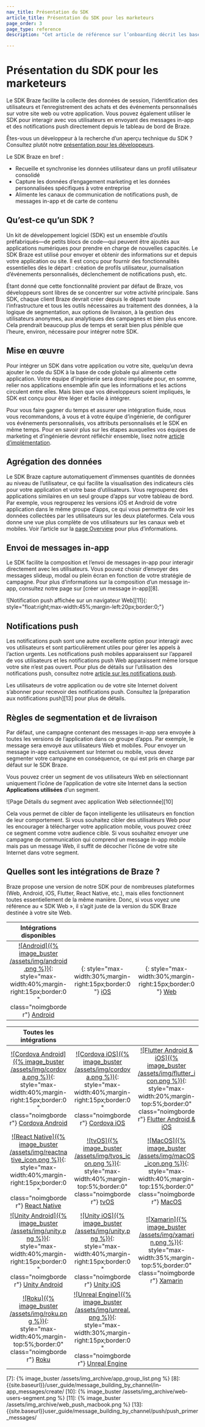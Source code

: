 ```yaml
---
nav_title: Présentation du SDK
article_title: Présentation du SDK pour les marketeurs
page_order: 3
page_type: reference
description: "Cet article de référence sur l’onboarding décrit les bases du SDK Braze."

---
```


# Présentation du SDK pour les marketeurs

Le SDK Braze facilite la collecte des données de session, l’identification des utilisateurs et l’enregistrement des achats et des événements personnalisés sur votre site web ou votre application. Vous pouvez également utiliser le SDK pour interagir avec vos utilisateurs en envoyant des messages in-app et des notifications push directement depuis le tableau de bord de Braze.

Êtes-vous un développeur à la recherche d’un aperçu technique du SDK ? Consultez plutôt notre [présentation pour les développeurs][1].

Le SDK Braze en bref :
* Recueille et synchronise les données utilisateur dans un profil utilisateur consolidé
* Capture les données d’engagement marketing et les données personnalisées spécifiques à votre entreprise
* Alimente les canaux de communication de notifications push, de messages in-app et de carte de contenu

## Qu’est-ce qu’un SDK ?
Un kit de développement logiciel (SDK) est un ensemble d’outils préfabriqués&mdash;de petits blocs de code&mdash;qui peuvent être ajoutés aux applications numériques pour prendre en charge de nouvelles capacités. Le SDK Braze est utilisé pour envoyer et obtenir des informations sur et depuis votre application ou site. Il est conçu pour fournir des fonctionnalités essentielles dès le départ : création de profils utilisateur, journalisation d’événements personnalisés, déclenchement de notifications push, etc. 

Étant donné que cette fonctionnalité provient par défaut de Braze, vos développeurs sont libres de se concentrer sur votre activité principale. Sans SDK, chaque client Braze devrait créer depuis le départ toute l’infrastructure et tous les outils nécessaires au traitement des données, à la logique de segmentation, aux options de livraison, à la gestion des utilisateurs anonymes, aux analytiques des campagnes et bien plus encore. Cela prendrait beaucoup plus de temps et serait bien plus pénible que l’heure, environ, nécessaire pour intégrer notre SDK.

## Mise en œuvre

Pour intégrer un SDK dans votre application ou votre site, quelqu’un devra ajouter le code du SDK à la base de code globale qui alimente cette application. Votre équipe d’ingénierie sera donc impliquée pour, en somme, relier nos applications ensemble afin que les informations et les actions circulent entre elles. Mais bien que vos développeurs soient impliqués, le SDK est conçu pour être léger et facile à intégrer. 

Pour vous faire gagner du temps et assurer une intégration fluide, nous vous recommandons, à vous et à votre équipe d’ingénierie, de configurer vos événements personnalisés, vos attributs personnalisés et le SDK en même temps. Pour en savoir plus sur les étapes auxquelles vos équipes de marketing et d’ingénierie devront réfléchir ensemble, lisez notre [article d’implémentation][4]. 

## Agrégation des données

Le SDK Braze capture automatiquement d’immenses quantités de données au niveau de l’utilisateur, ce qui facilite la visualisation des indicateurs clés pour votre application et votre base d’utilisateurs. Vous regrouperez des applications similaires en un seul groupe d’apps sur votre tableau de bord. Par exemple, vous regrouperez les versions iOS et Android de votre application dans le même groupe d’apps, ce qui vous permettra de voir les données collectées par les utilisateurs sur les deux plateformes. Cela vous donne une vue plus complète de vos utilisateurs sur les canaux web et mobiles. Voir l’article sur la [page Overview][3] pour plus d’informations.

## Envoi de messages in-app

Le SDK facilite la composition et l’envoi de messages in-app pour interagir directement avec les utilisateurs. Vous pouvez choisir d’envoyer des messages slideup, modal ou plein écran en fonction de votre stratégie de campagne. Pour plus d’informations sur la composition d’un message in-app, consultez notre page sur [créer un message in-app][8].

![Notification push affichée sur un navigateur Web][11]{: style="float:right;max-width:45%;margin-left:20px;border:0;"}

## Notifications push

Les notifications push sont une autre excellente option pour interagir avec vos utilisateurs et sont particulièrement utiles pour gérer les appels à l’action urgents. Les notifications push mobiles apparaissent sur l’appareil de vos utilisateurs et les notifications push Web apparaissent même lorsque votre site n’est pas ouvert. Pour plus de détails sur l’utilisation des notifications push, consultez notre [article sur les notifications push][5].

Les utilisateurs de votre application ou de votre site Internet doivent s’abonner pour recevoir des notifications push. Consultez la [préparation aux notifications push][13] pour plus de détails. 

## Règles de segmentation et de livraison

Par défaut, une campagne contenant des messages in-app sera envoyée à toutes les versions de l’application dans ce groupe d’apps. Par exemple, le message sera envoyé aux utilisateurs Web et mobiles. Pour envoyer un message in-app exclusivement sur Internet ou mobile, vous devez segmenter votre campagne en conséquence, ce qui est pris en charge par défaut sur le SDK Braze. 

Vous pouvez créer un segment de vos utilisateurs Web en sélectionnant uniquement l’icône de l’application de votre site Internet dans la section **Applications utilisées** d’un segment.

![Page Détails du segment avec application Web sélectionnée][10]

Cela vous permet de cibler de façon intelligente les utilisateurs en fonction de leur comportement. Si vous souhaitez cibler des utilisateurs Web pour les encourager à télécharger votre application mobile, vous pouvez créez ce segment comme votre audience cible. Si vous souhaitez envoyer une campagne de communication qui comprend un message in-app mobile mais pas un message Web, il suffit de décocher l’icône de votre site Internet dans votre segment.

## Quelles sont les intégrations de Braze ?
Braze propose une version de notre SDK pour de nombreuses plateformes (Web, Android, iOS, Flutter, React Native, etc.), mais elles fonctionnent toutes essentiellement de la même manière. Donc, si vous voyez une référence au « SDK Web », il s’agit juste de la version du SDK Braze destinée à votre site Web.

<style>
table th:nth-child(1) {
width: 33%;
}
table th:nth-child(2) {
width: 33%;
}
table th:nth-child(3) {
width: 33%;
}
table td {
word-break: break-word;
text-align: center;
}
</style>
Intégrations disponibles   | &nbsp;  |  &nbsp;
----------- |---------------- | --------------------
[![Android]({% image_buster /assets/img/android.png %})]({{site.baseurl}}/developer_guide/platform_integration_guides/android/initial_sdk_setup/android_sdk_integration/){: style="max-width:40%;margin-right:15px;border:0" class="noimgborder"}  [Android]({{site.baseurl}}/developer_guide/platform_integration_guides/android/initial_sdk_setup/android_sdk_integration/) |[<i class="fa-brands fa-apple" style="font-size:60px;vertical-align: middle;"></i>]({{site.baseurl}}/developer_guide/platform_integration_guides/ios/initial_sdk_setup/overview/){: style="max-width:30%;margin-right:15px;border:0"} [iOS]({{site.baseurl}}/developer_guide/platform_integration_guides/ios/initial_sdk_setup/overview/) | [<i class="fas fa-globe" style="font-size:60px;vertical-align: middle;"></i>]({{site.baseurl}}/developer_guide/platform_integration_guides/web/initial_sdk_setup/){: style="max-width:30%;margin-right:15px;border:0"} [Web]({{site.baseurl}}/developer_guide/platform_integration_guides/web/initial_sdk_setup/)  

Toutes les intégrations   | &nbsp;  |  &nbsp;
----------- |---------------- | --------------------
[![Cordova Android]({% image_buster /assets/img/cordova.png %})]({{site.baseurl}}/developer_guide/platform_integration_guides/cordova/initial_sdk_setup/android/){: style="max-width:40%;margin-right:15px;border:0" class="noimgborder"}  [Cordova Android]({{site.baseurl}}/developer_guide/platform_integration_guides/cordova/initial_sdk_setup/android/) | [![Cordova iOS]({% image_buster /assets/img/cordova.png %})]({{site.baseurl}}/developer_guide/platform_integration_guides/cordova/initial_sdk_setup/ios/){: style="max-width:40%;margin-right:15px;border:0" class="noimgborder"}  [Cordova iOS]({{site.baseurl}}/developer_guide/platform_integration_guides/cordova/initial_sdk_setup/ios/) | [![Flutter Android & iOS]({% image_buster /assets/img/flutter_icon.png %})]({{site.baseurl}}/developer_guide/platform_integration_guides/flutter/flutter_sdk_integration/){: style="max-width:20%;margin-top:5%;border:0" class="noimgborder"}  [Flutter Android & iOS]({{site.baseurl}}/developer_guide/platform_integration_guides/flutter/flutter_sdk_integration/)
[![React Native]({% image_buster /assets/img/reactnative_icon.png %})]({{site.baseurl}}/developer_guide/platform_integration_guides/react_native/react_sdk_setup/){: style="max-width:40%;margin-right:15px;border:0" class="noimgborder"}  [React Native]({{site.baseurl}}/developer_guide/platform_integration_guides/react_native/react_sdk_setup/) | [![tvOS]({% image_buster /assets/img/tvos_icon.png %})]({{site.baseurl}}/developer_guide/platform_integration_guides/tvos/initial_sdk_setup/){: style="max-width:40%;margin-top:5%;border:0" class="noimgborder"}  [tvOS]({{site.baseurl}}/developer_guide/platform_integration_guides/tvos/initial_sdk_setup/) | [![MacOS]({% image_buster /assets/img/macOS_icon.png %})]({{site.baseurl}}/developer_guide/platform_integration_guides/macOS/initial_sdk_setup/){: style="max-width:40%;margin-top:15%;border:0" class="noimgborder"}  [MacOS]({{site.baseurl}}/developer_guide/platform_integration_guides/macOS/initial_sdk_setup/)
[![Unity Android]({% image_buster /assets/img/unity.png %})]({{site.baseurl}}/developer_guide/platform_integration_guides/unity/sdk_integration/android/){: style="max-width:40%;margin-right:15px;border:0" class="noimgborder"}  [Unity Android]({{site.baseurl}}/developer_guide/platform_integration_guides/unity/sdk_integration/android/) | [![Unity iOS]({% image_buster /assets/img/unity.png %})]({{site.baseurl}}/developer_guide/platform_integration_guides/unity/sdk_integration/ios/){: style="max-width:40%;margin-right:15px;border:0" class="noimgborder"}  [Unity iOS]({{site.baseurl}}/developer_guide/platform_integration_guides/unity/sdk_integration/ios/) | [![Xamarin]({% image_buster /assets/img/xamarin.png %})]({{site.baseurl}}/developer_guide/platform_integration_guides/xamarin/initial_sdk_setup/){: style="max-width:35%;margin-top:5%;border:0" class="noimgborder"}  [Xamarin]({{site.baseurl}}/developer_guide/platform_integration_guides/xamarin/initial_sdk_setup/) 
[![Roku]({% image_buster /assets/img/roku.png %})]({{site.baseurl}}/developer_guide/platform_integration_guides/roku/initial_sdk_setup/){: style="max-width:40%;margin-top:5%;border:0" class="noimgborder"}  [Roku]({{site.baseurl}}/developer_guide/platform_integration_guides/roku/initial_sdk_setup/) | [![Unreal Engine]({% image_buster /assets/img/unreal.png %})]({{site.baseurl}}/developer_guide/platform_integration_guides/unreal_engine/initial_sdk_setup/){: style="max-width:30%;margin-right:15px;border:0" class="noimgborder"}  [Unreal Engine]({{site.baseurl}}/developer_guide/platform_integration_guides/unreal_engine/initial_sdk_setup/)


[1]: {{site.baseurl}}/developer_guide/platform_integration_guides/sdk_primer/
[3]: {{site.baseurl}}/user_guide/data_and_analytics/your_analytics_dashboards/understanding_your_app_usage_data/
[4]: {{site.baseurl}}/user_guide/onboarding_with_braze/integration/#the-technical-side-of-the-integration-process
[5]: {{site.baseurl}}/user_guide/message_building_by_channel/push/about/
[6]: {{site.baseurl}}/developer_guide/platform_integration_guides/web/initial_sdk_setup/
[7]: {% image_buster /assets/img_archive/app_group_list.png %}
[8]: {{site.baseurl}}/user_guide/message_building_by_channel/in-app_messages/create/
[10]: {% image_buster /assets/img_archive/web-users-segment.png %}
[11]: {% image_buster /assets/img_archive/web_push_macbook.png %}
[13]: {{site.baseurl}}user_guide/message_building_by_channel/push/push_primer_messages/
